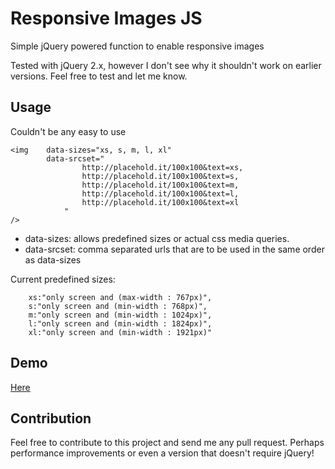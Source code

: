 Responsive Images JS
====================

Simple jQuery powered function to enable responsive images

Tested with jQuery 2.x, however I don't see why it shouldn't work on earlier versions. Feel free to test and let me know.

Usage
-----

Couldn't be any easy to use

	<img 	data-sizes="xs, s, m, l, xl" 
			data-srcset="
					http://placehold.it/100x100&text=xs,
					http://placehold.it/100x100&text=s,
					http://placehold.it/100x100&text=m,
					http://placehold.it/100x100&text=l,
					http://placehold.it/100x100&text=xl
				"
	/>
	

* data-sizes: allows predefined sizes or actual css media queries.
* data-srcset: comma separated urls that are to be used in the same order as data-sizes

Current predefined sizes:


		xs:"only screen and (max-width : 767px)",
		s:"only screen and (min-width : 768px)",
		m:"only screen and (min-width : 1024px)",
		l:"only screen and (min-width : 1824px)",
		xl:"only screen and (min-width : 1921px)"


Demo
----

[Here]

Contribution
------------

Feel free to contribute to this project and send me any pull request. Perhaps performance improvements or even a version that doesn't require jQuery!

[Here]:http://smasala.github.io/responsive-images-js/demo.html
